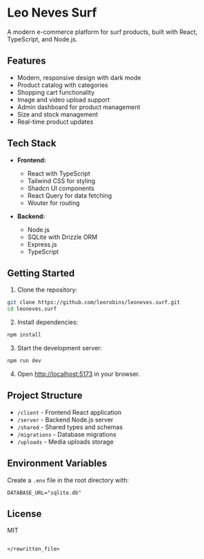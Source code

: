 # Leo Neves Surf

A modern e-commerce platform for surf products, built with React, TypeScript, and Node.js.

## Features

- Modern, responsive design with dark mode
- Product catalog with categories
- Shopping cart functionality
- Image and video upload support
- Admin dashboard for product management
- Size and stock management
- Real-time product updates

## Tech Stack

- **Frontend:**
  - React with TypeScript
  - Tailwind CSS for styling
  - Shadcn UI components
  - React Query for data fetching
  - Wouter for routing

- **Backend:**
  - Node.js
  - SQLite with Drizzle ORM
  - Express.js
  - TypeScript

## Getting Started

1. Clone the repository:
```bash
git clone https://github.com/leorobins/leoneves.surf.git
cd leoneves.surf
```

2. Install dependencies:
```bash
npm install
```

3. Start the development server:
```bash
npm run dev
```

4. Open [http://localhost:5173](http://localhost:5173) in your browser.

## Project Structure

- `/client` - Frontend React application
- `/server` - Backend Node.js server
- `/shared` - Shared types and schemas
- `/migrations` - Database migrations
- `/uploads` - Media uploads storage

## Environment Variables

Create a `.env` file in the root directory with:

```env
DATABASE_URL="sqlite.db"
```

## License

MIT
```

</rewritten_file>